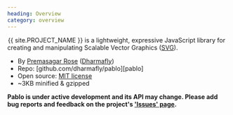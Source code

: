 ```yaml
--- 
heading: Overview
category: overview
---
```


&#8202;<span class="project-name">{{ site.PROJECT_NAME }}</span> is a lightweight, expressive JavaScript library for creating and manipulating Scalable Vector Graphics ([SVG][svg]).

- By [Premasagar Rose][prem] ([Dharmafly][df])
- Repo: [github.com/dharmafly/pablo][pablo]
- Open source: [MIT license][mit]
- ~3KB minified & gzipped

**Pablo is under active development and its API may change. Please add bug reports and feedback on the project's ['Issues' page][pablo-issues].**


[prem]: http://premasagar.com
[df]: http://dharmafly.com
[mit]: http://opensource.org/licenses/mit-license.php
[svg]: https://developer.mozilla.org/en/SVG
[pablo-repo]: https://github.com/dharmafly/pablo
[pablo-issues]: https://github.com/dharmafly/pablo/issues